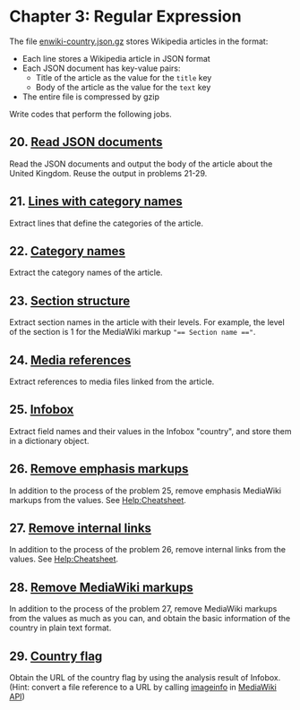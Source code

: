 # Chapter 3: Regular Expression

The file [enwiki-country.json.gz](../../assets/enwiki-country.json.gz) stores Wikipedia articles in the format:

- Each line stores a Wikipedia article in JSON format
- Each JSON document has key-value pairs:
  - Title of the article as the value for the `title` key
  - Body of the article as the value for the `text` key
- The entire file is compressed by gzip

Write codes that perform the following jobs.

## 20. [Read JSON documents](./ex20.ts)

Read the JSON documents and output the body of the article about the United Kingdom. Reuse the output in problems 21-29.

## 21. [Lines with category names](./ex21.ts)

Extract lines that define the categories of the article.

## 22. [Category names](./ex22.ts)

Extract the category names of the article.

## 23. [Section structure](./ex23.ts)

Extract section names in the article with their levels. For example, the level of the section is 1 for the MediaWiki markup `"== Section name =="`.

## 24. [Media references](./ex24.ts)

Extract references to media files linked from the article.

## 25. [Infobox](./ex25.ts)

Extract field names and their values in the Infobox "country", and store them in a dictionary object.

## 26. [Remove emphasis markups](./ex26.ts)

In addition to the process of the problem 25, remove emphasis MediaWiki markups from the values. See [Help:Cheatsheet](https://en.wikipedia.org/wiki/Help:Cheatsheet).

## 27. [Remove internal links](./ex27.ts)

In addition to the process of the problem 26, remove internal links from the values. See [Help:Cheatsheet](https://en.wikipedia.org/wiki/Help:Cheatsheet).

## 28. [Remove MediaWiki markups](./ex28.ts)

In addition to the process of the problem 27, remove MediaWiki markups from the values as much as you can, and obtain the basic information of the country in plain text format.

## 29. [Country flag](./ex29.ts)

Obtain the URL of the country flag by using the analysis result of Infobox. (Hint: convert a file reference to a URL by calling [imageinfo](https://www.mediawiki.org/wiki/API:Imageinfo) in [MediaWiki API](https://www.mediawiki.org/wiki/API:Main_page))
